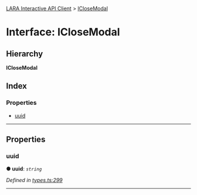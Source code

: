 [LARA Interactive API Client](../README.md) > [ICloseModal](../interfaces/iclosemodal.md)

# Interface: ICloseModal

## Hierarchy

**ICloseModal**

## Index

### Properties

* [uuid](iclosemodal.md#uuid)

---

## Properties

<a id="uuid"></a>

###  uuid

**● uuid**: *`string`*

*Defined in [types.ts:299](../../../lara-typescript/src/interactive-api-client/types.ts#L299)*

___

